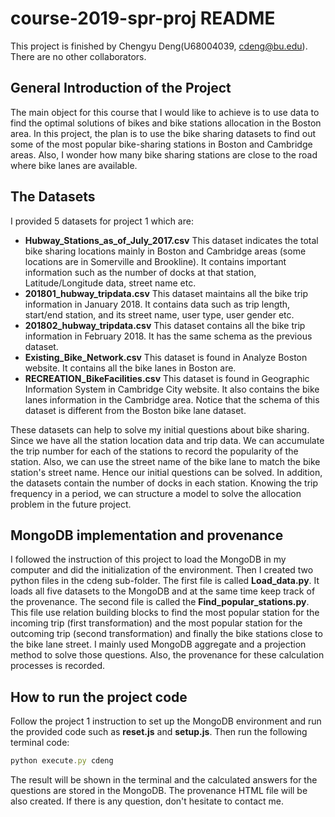# course-2019-spr-proj README
This project is finished by Chengyu Deng(U68004039, cdeng@bu.edu). There are no other collaborators. 

## General Introduction of the Project
The main object for this course that I would like to achieve is to use data to find the optimal solutions of bikes and bike stations allocation in the Boston area. In this project, the plan is to use the bike sharing datasets to find out some of the most popular bike-sharing stations in Boston and Cambridge areas. Also, I wonder how many bike sharing stations are close to the road where bike lanes are available. 

## The Datasets
I provided 5 datasets for project 1 which are: 
- **Hubway_Stations_as_of_July_2017.csv**
This dataset indicates the total bike sharing locations mainly in Boston and Cambridge areas (some locations are in Somerville and Brookline). It contains important information such as the number of docks at that station, Latitude/Longitude data, street name etc. 
- **201801_hubway_tripdata.csv**
This dataset maintains all the bike trip information in January 2018. It contains data such as trip length, start/end station, and its street name, user type, user gender etc. 
- **201802_hubway_tripdata.csv**
This dataset contains all the bike trip information in February 2018. It has the same schema as the previous dataset. 
- **Existing_Bike_Network.csv**
This dataset is found in Analyze Boston website. It contains all the bike lanes in Boston are.
- **RECREATION_BikeFacilities.csv**
This dataset is found in Geographic Information System in Cambridge City website. It also contains the bike lanes information in the Cambridge area. Notice that the schema of this dataset is different from the Boston bike lane dataset.

These datasets can help to solve my initial questions about bike sharing. Since we have all the station location data and trip data. We can accumulate the trip number for each of the stations to record the popularity of the station. Also, we can use the street name of the bike lane to match the bike station's street name. Hence our initial questions can be solved. In addition, the datasets contain the number of docks in each station. Knowing the trip frequency in a period, we can structure a model to solve the allocation problem in the future project. 

## MongoDB implementation and provenance
I followed the instruction of this project to load the MongoDB in my computer and did the initialization of the environment. Then I created two python files in the cdeng sub-folder. The first file is called **Load_data.py**. It loads all five datasets to the MongoDB and at the same time keep track of the provenance. The second file is called the **Find_popular_stations.py**. This file use relation building blocks to find the most popular station for the incoming trip (first transformation) and the most popular station for the outcoming trip (second transformation) and finally the bike stations close to the bike lane street. I mainly used MongoDB aggregate and a projection method to solve those questions. Also, the provenance for these calculation processes is recorded. 

## How to run the project code
Follow the project 1 instruction to set up the MongoDB environment and run the provided code such as **reset.js** and **setup.js**. Then run the following terminal code:
```javascript
python execute.py cdeng
```
The result will be shown in the terminal and the calculated answers for the questions are stored in the MongoDB. The provenance HTML file will be also created. If there is any question, don't hesitate to contact me. 




